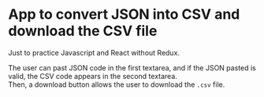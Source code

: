 # App to convert JSON into CSV and download the CSV file

Just to practice Javascript and React without Redux.

The user can past JSON code in the first textarea, and if the JSON pasted is valid, the CSV code appears in the second textarea.  
Then, a download button allows the user to download the `.csv` file.
